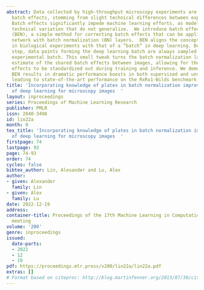 ```yaml
---
abstract: Data collected by high-throughput microscopy experiments are affected by
  batch effects, stemming from slight technical differences between experimental batches.
  Batch effects significantly impede machine learning efforts, as models learn spurious
  technical variation that do not generalize.  We introduce batch effects normalization
  (BEN), a simple method for correcting batch effects that can be applied to any neural
  network with batch normalization (BN) layers.  BEN aligns the concept of a ”batch”
  in biological experiments with that of a ”batch” in deep learning. During each training
  step, data points forming the deep learning batch are always sampled from the same
  experimental batch. This small tweak turns the batch normalization layers into an
  estimate of the shared batch effects between images, allowing for these technical
  effects to be standardized out during training and inference. We demonstrate that
  BEN results in dramatic performance boosts in both supervised and unsupervised learning,
  leading to state-of-the-art performance on the RxRx1-Wilds benchmark.
title: 'Incorporating knowledge of plates in batch normalization improves generalization
  of deep learning for microscopy images  '
layout: inproceedings
series: Proceedings of Machine Learning Research
publisher: PMLR
issn: 2640-3498
id: lin22a
month: 0
tex_title: 'Incorporating knowledge of plates in batch normalization improves generalization
  of deep learning for microscopy images  '
firstpage: 74
lastpage: 93
page: 74-93
order: 74
cycles: false
bibtex_author: Lin, Alexander and Lu, Alex
author:
- given: Alexander
  family: Lin
- given: Alex
  family: Lu
date: 2022-12-19
address:
container-title: Proceedings of the 17th Machine Learning in Computational Biology
  meeting
volume: '200'
genre: inproceedings
issued:
  date-parts:
  - 2022
  - 12
  - 19
pdf: https://proceedings.mlr.press/v200/lin22a/lin22a.pdf
extras: []
# Format based on citeproc: http://blog.martinfenner.org/2013/07/30/citeproc-yaml-for-bibliographies/
---
```

